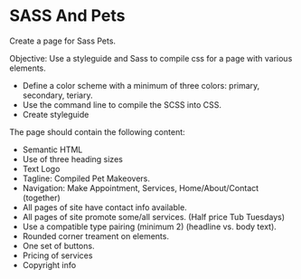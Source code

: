 # SASS And Pets

Create a page for Sass Pets.


Objective: Use a styleguide and Sass to compile css for a page with various elements.


* Define a color scheme with a minimum of three colors: primary, secondary, teriary.
* Use the command line to compile the SCSS into CSS.
* Create styleguide


The page should contain the following content:

* Semantic HTML
* Use of three heading sizes
* Text Logo
* Tagline: Compiled Pet Makeovers.
* Navigation: Make Appointment, Services, Home/About/Contact (together)
* All pages of site have contact info available.
* All pages of site promote some/all services. (Half price Tub Tuesdays)
* Use a compatible type pairing (minimum 2) (headline vs. body text).
* Rounded corner treament on elements.
* One set of buttons.
* Pricing of services
* Copyright info



